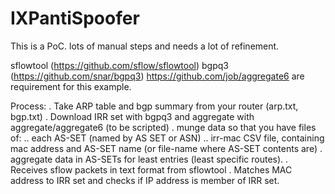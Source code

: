 # IXPantiSpoofer

This is a PoC. lots of manual steps and needs a lot of refinement.

sflowtool (https://github.com/sflow/sflowtool)
bgpq3 (https://github.com/snar/bgpq3)
https://github.com/job/aggregate6
are requirement for this example.

Process:
. Take ARP table and bgp summary from your router (arp.txt, bgp.txt) 
. Download IRR set with bgpq3 and aggregate with aggregate/aggregate6 (to be scripted)
. munge data so that you have files of:
.. each AS-SET (named by AS SET or ASN)
.. irr-mac CSV file, containing mac address and AS-SET name (or file-name where AS-SET contents are)
. aggregate data in AS-SETs for least entries (least specific routes). 
. Receives sflow packets in text format from sflowtool 
. Matches MAC address to IRR set and checks if IP address is member of IRR set.
